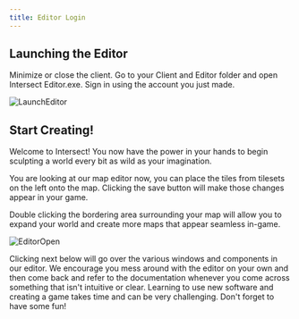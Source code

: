 ```yaml
---
title: Editor Login
---
```



## Launching the Editor
 Minimize or close the client. Go to your Client and Editor folder and open Intersect Editor.exe. Sign in using the account you just made.

 ![LaunchEditor](https://www.ascensiongamedev.com/resources/filehost/fc6381fd6502a540dbdb4791893920c4.png)


 ## Start Creating!
 Welcome to Intersect! You now have the power in your hands to begin sculpting a world every bit as wild as your imagination.

 You are looking at our map editor now, you can place the tiles from tilesets on the left onto the map. Clicking the save button will make those changes appear in your game.

 Double clicking the bordering area surrounding your map will allow you to expand your world and create more maps that appear seamless in-game.

 ![EditorOpen](https://www.ascensiongamedev.com/resources/filehost/c399bc35aad37d828ddda1986538e7bd.png)

 Clicking next below will go over the various windows and components in our editor. We encourage you mess around with the editor on your own and then come back and refer to the documentation whenever you come across something that isn't intuitive or clear. Learning to use new software and creating a game takes time and can be very challenging. Don't forget to have some fun!
